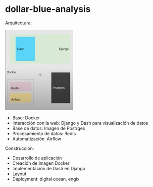 # dollar-blue-analysis



Arquitectura:

![arquitectura](/assets/img/arquitectura.jpg)

- Base: Docker
- Interacción con la web: Django y Dash para visualización de datos
- Base de datos: Imagen de Postrges
- Procesamiento de datos: Redis
- Automatización: Airflow

Construcción:
- Desarrollo de aplicación
- Creación de imagen Docker
- Implementación de Dash en Django
- Layout
- Deployment: digital ocean, engix